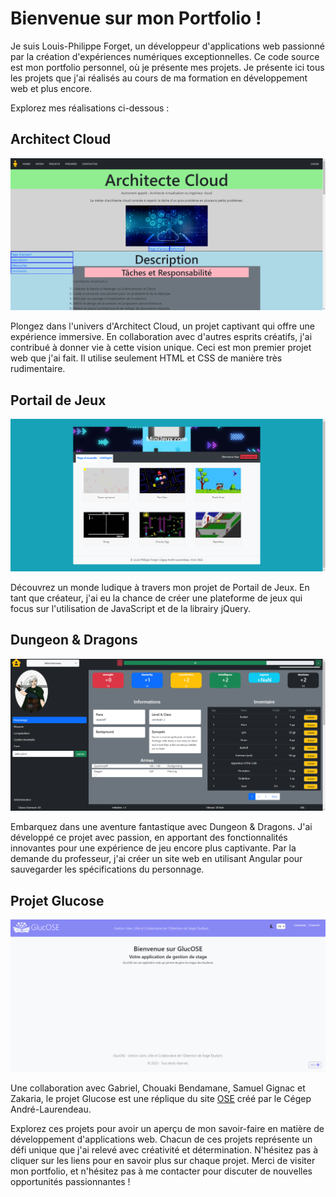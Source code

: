 # Bienvenue sur mon Portfolio !

Je suis Louis-Philippe Forget, un développeur d'applications web passionné par la création d'expériences numériques exceptionnelles. 
Ce code source est mon portfolio personnel, où je présente mes projets. Je présente ici tous les projets que j'ai réalisés au cours de ma formation en développement web et plus encore.


Explorez mes réalisations ci-dessous :
## Architect Cloud
![Architect Cloud](./src/assets/Images/architectCloud.png)

Plongez dans l'univers d'Architect Cloud, un projet captivant qui offre une expérience immersive. En collaboration avec d'autres esprits créatifs, j'ai contribué à donner vie à cette vision unique.
Ceci est mon premier projet web que j'ai fait. Il utilise seulement HTML et CSS de manière très rudimentaire.
## Portail de Jeux
![Portail de Jeux](./src/assets/Images/portailJeux.png)

Découvrez un monde ludique à travers mon projet de Portail de Jeux. En tant que créateur, j'ai eu la chance de créer une plateforme de jeux qui focus sur l'utilisation de JavaScript et de la librairy jQuery.

## Dungeon & Dragons
![Dungeon & Dragons](./src/assets/Images/dungeon.png)

Embarquez dans une aventure fantastique avec Dungeon & Dragons. J'ai développé ce projet avec passion, en apportant des fonctionnalités innovantes pour une expérience de jeu encore plus captivante.
Par la demande du professeur, j'ai créer un site web en utilisant Angular pour sauvegarder les spécifications du personnage.

## Projet Glucose
![Projet Glucose](./src/assets/Images/glucose.png)

Une collaboration avec Gabriel, Chouaki Bendamane, Samuel Gignac et Zakaria, le projet Glucose est une réplique du site [OSE](https://ose.claurendeau.qc.ca/) créé par le Cégep André-Laurendeau. 

Explorez ces projets pour avoir un aperçu de mon savoir-faire en matière de développement d'applications web. Chacun de ces projets représente un défi unique que j'ai relevé avec créativité et détermination. N'hésitez pas à cliquer sur les liens pour en savoir plus sur chaque projet. Merci de visiter mon portfolio, et n'hésitez pas à me contacter pour discuter de nouvelles opportunités passionnantes !
